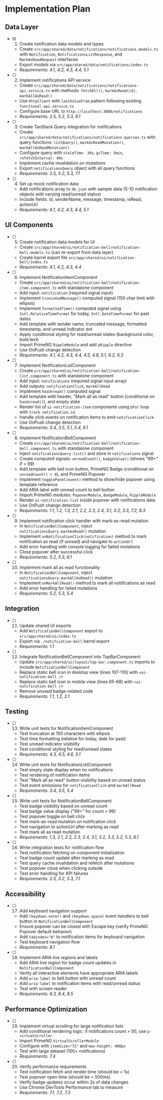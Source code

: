 # Implementation Plan

## Data Layer

- [x] 1. Create notification data models and types
  - Create `src/app/shared/data/notifications/notifications.models.ts` with `Notification`, `NotificationsListResponse`, and `MarkAsReadRequest` interfaces
  - Export models via `src/app/shared/data/notifications/index.ts`
  - _Requirements: 4.1, 4.2, 4.3, 4.4, 5.1_

- [ ] 2. Implement notifications API service
  - Create `src/app/shared/data/notifications/notifications-api.service.ts` with methods: `fetchAll()`, `markAsRead(id)`, `markAllAsRead()`
  - Use `HttpClient` with `lastValueFrom` pattern following existing `functional-api.service.ts`
  - Configure base URL to `http://localhost:3000/notifications`
  - _Requirements: 2.5, 5.2, 5.3, 6.1_

- [ ] 3. Create TanStack Query integration for notifications
  - Create `src/app/shared/data/notifications/notifications.queries.ts` with query functions: `listQuery()`, `markAsReadMutation()`, `markAllAsReadMutation()`
  - Configure query with `staleTime: 30s`, `gcTime: 5min`, `refetchInterval: 60s`
  - Implement cache invalidation on mutations
  - Export `notificationsQuery` object with all query functions
  - _Requirements: 2.5, 5.2, 5.3, 7.1_

- [ ] 4. Set up mock notification data
  - Add notifications array to `db.json` with sample data (5-10 notification objects with varying read/unread status)
  - Include fields: id, senderName, message, timestamp, isRead, actionUrl
  - _Requirements: 4.1, 4.2, 4.3, 4.4, 5.1_

## UI Components

- [ ] 5. Create notification data models for UI
  - Create `src/app/shared/ui/notification-bell/notification-bell.models.ts` (can re-export from data layer)
  - Create barrel export file `src/app/shared/ui/notification-bell/index.ts`
  - _Requirements: 4.1, 4.2, 4.3, 4.4_

- [ ] 6. Implement NotificationItemComponent
  - Create `src/app/shared/ui/notification-bell/notification-item.component.ts` with standalone component
  - Add input: `notification` (required signal input)
  - Implement `truncatedMessage()` computed signal (150 char limit with ellipsis)
  - Implement `formattedTime()` computed signal using `Intl.RelativeTimeFormat` for today, `Intl.DateTimeFormat` for past dates
  - Add template with sender name, truncated message, formatted timestamp, and unread indicator dot
  - Apply conditional styling for read/unread states (background color, bold text)
  - Import PrimeNG `RippleModule` and add `pRipple` directive
  - Use OnPush change detection
  - _Requirements: 4.1, 4.2, 4.3, 4.4, 4.5, 4.6, 5.1, 6.2, 6.3_

- [ ] 7. Implement NotificationListComponent
  - Create `src/app/shared/ui/notification-bell/notification-list.component.ts` with standalone component
  - Add input: `notifications` (required signal input array)
  - Add outputs: `notificationClick`, `markAllRead`
  - Implement `hasUnread()` computed signal
  - Add template with header, "Mark all as read" button (conditional on `hasUnread()`), and empty state
  - Render list of `ui-notification-item` components using `@for` loop with `track notification.id`
  - Handle click events on notification items to emit `notificationClick`
  - Use OnPush change detection
  - _Requirements: 3.4, 3.5, 5.1, 5.4, 6.1_

- [ ] 8. Implement NotificationBellComponent
  - Create `src/app/shared/ui/notification-bell/notification-bell.component.ts` with standalone component
  - Inject `notificationsQuery.list()` and store in `notifications` signal
  - Create computed signals: `unreadCount()`, `badgeValue()` (shows "99+" if > 99)
  - Add template with bell icon button, PrimeNG Badge (conditional on `unreadCount() > 0`), and PrimeNG Popover
  - Implement `togglePanel(event)` method to show/hide popover using template reference
  - Add ARIA label with unread count to bell button
  - Import PrimeNG modules: `PopoverModule`, `BadgeModule`, `RippleModule`
  - Render `ui-notification-list` inside popover with notifications data
  - Use OnPush change detection
  - _Requirements: 1.1, 1.2, 1.3, 2.1, 2.2, 2.3, 2.4, 3.1, 3.2, 3.3, 7.2, 8.3_

- [ ] 9. Implement notification click handler with mark-as-read mutation
  - In `NotificationBellComponent`, inject `notificationsQuery.markAsRead()` mutation
  - Implement `onNotificationClick(notification)` method to mark notification as read (if unread) and navigate to `actionUrl`
  - Add error handling with console logging for failed mutations
  - Close popover after successful click
  - _Requirements: 5.2, 5.3, 6.1_

- [ ] 10. Implement mark all as read functionality
  - In `NotificationBellComponent`, inject `notificationsQuery.markAllAsRead()` mutation
  - Implement `onMarkAllRead()` method to mark all notifications as read
  - Add error handling for failed mutations
  - _Requirements: 5.2, 5.3, 5.4_

## Integration

- [ ] 11. Update shared UI exports
  - Add `NotificationBellComponent` export to `src/app/shared/ui/index.ts`
  - Export via `./notification-bell` barrel export
  - _Requirements: 1.1_

- [ ] 12. Integrate NotificationBellComponent into TopBarComponent
  - Update `src/app/shared/ui/layout/top-bar.component.ts` imports to include `NotificationBellComponent`
  - Replace static bell icon in desktop view (lines 107-110) with `<ui-notification-bell />`
  - Replace static bell icon in mobile view (lines 65-68) with `<ui-notification-bell />`
  - Remove unused badge-related code
  - _Requirements: 1.1, 1.2, 2.1_

## Testing

- [ ] 13. Write unit tests for NotificationItemComponent
  - Test truncation at 150 characters with ellipsis
  - Test time formatting (relative for today, date for past)
  - Test unread indicator visibility
  - Test conditional styling for read/unread states
  - _Requirements: 4.3, 4.5, 4.6, 5.1_

- [ ] 14. Write unit tests for NotificationListComponent
  - Test empty state display when no notifications
  - Test rendering of notification items
  - Test "Mark all as read" button visibility based on unread status
  - Test event emissions for `notificationClick` and `markAllRead`
  - _Requirements: 3.4, 3.5, 5.4_

- [ ] 15. Write unit tests for NotificationBellComponent
  - Test badge visibility based on unread count
  - Test badge value display ("99+" for count > 99)
  - Test popover toggle on bell click
  - Test mark-as-read mutation on notification click
  - Test navigation to actionUrl after marking as read
  - Test mark all as read mutation
  - _Requirements: 1.3, 2.1, 2.2, 2.3, 2.4, 3.1, 3.2, 3.3, 5.2, 5.3, 6.1_

- [ ] 16. Write integration tests for notification flow
  - Test notification fetching on component initialization
  - Test badge count update after marking as read
  - Test query cache invalidation and refetch after mutations
  - Test popover close when clicking outside
  - Test error handling for API failures
  - _Requirements: 2.5, 3.2, 5.3, 7.1_

## Accessibility

- [ ] 17. Add keyboard navigation support
  - Add `(keydown.enter)` and `(keydown.space)` event handlers to bell button in `NotificationBellComponent`
  - Ensure popover can be closed with Escape key (verify PrimeNG Popover default behavior)
  - Add `tabindex="0"` to notification items for keyboard navigation
  - Test keyboard navigation flow
  - _Requirements: 8.1_

- [ ] 18. Implement ARIA live regions and labels
  - Add ARIA live region for badge count updates in `NotificationBellComponent`
  - Verify all interactive elements have appropriate ARIA labels
  - Add `aria-label` to bell button with unread count
  - Add `aria-label` to notification items with read/unread status
  - Test with screen reader
  - _Requirements: 8.3, 8.4, 8.5_

## Performance Optimization

- [ ] 19. Implement virtual scrolling for large notification lists
  - Add conditional rendering logic: if notifications count > 50, use `p-virtualScroller`
  - Import PrimeNG `VirtualScrollerModule`
  - Configure with `itemSize="72"` and `max-height: 400px`
  - Test with large dataset (100+ notifications)
  - _Requirements: 7.4_

- [ ] 20. Verify performance requirements
  - Test notification fetch and render time (should be < 1s)
  - Test popover open time (should be < 500ms)
  - Verify badge updates occur within 2s of data changes
  - Use Chrome DevTools Performance tab to measure
  - _Requirements: 7.1, 7.2, 7.3_
